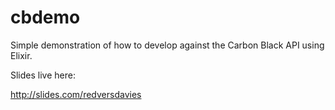 # cbdemo

Simple demonstration of how to develop against the Carbon Black 
API using Elixir.

Slides live here:

http://slides.com/redversdavies

